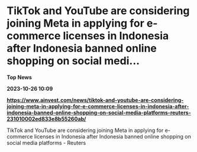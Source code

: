 # TikTok and YouTube are considering joining Meta in applying for e-commerce licenses in Indonesia after Indonesia banned online shopping on social medi...
**Top News**

**2023-10-26 10:09**

**https://www.ainvest.com/news/tiktok-and-youtube-are-considering-joining-meta-in-applying-for-e-commerce-licenses-in-indonesia-after-indonesia-banned-online-shopping-on-social-media-platforms-reuters-231010002ed833e8b55260ab/**

TikTok and YouTube are considering joining Meta in applying for e-commerce licenses in Indonesia after Indonesia banned online shopping on social media platforms - Reuters